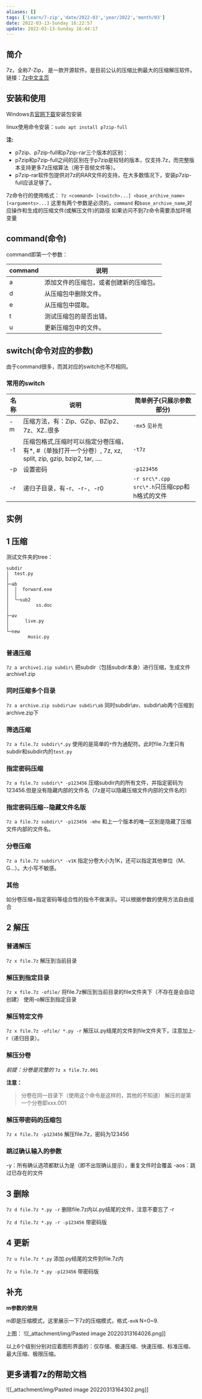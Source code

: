 ```yaml
---
aliases: []
tags: ['Learn/7-zip','date/2022-03','year/2022','month/03']
date: 2022-03-13-Sunday 16:22:57
update: 2022-03-13-Sunday 16:44:17
---
```


## 简介

7z，全称7-Zip， 是一款开源软件。是目前公认的压缩比例最大的压缩解压软件。
链接：[7z中文主页](https://sparanoid.com/lab/7z/)

## 安装和使用

Windows去[官网下载](https://sparanoid.com/lab/7z/download.html)安装包安装

linux使用命令安装：`sudo apt install p7zip-full`

**注:**

- p7zip、p7zip-full和p7zip-rar三个版本的区别：
- p7zip和p7zip-full之间的区别在于p7zip是较轻的版本，仅支持.7z，而完整版本支持更多7z压缩算法（用于音频文件等）。
- p7zip-rar软件包提供对7z的RAR文件的支持，在大多数情况下，安装p7zip-full应该足够了。

7z命令行的使用格式： `7z <command> [<switch>...] <base_archive_name> [<arguments>...]`
这里有两个参数是必须的，`command` 和`base_archive_name`,对应操作和生成的压缩文件(或解压文件)的路径
如果访问不到7z命令需要添加环境变量

## command(命令)

command即第一个参数：

| command | 说明                                   |
| ------- | -------------------------------------- |
| a       | 添加文件的压缩包，或者创建新的压缩包。 |
| d       | 从压缩包中删除文件。                   |
| e       | 从压缩包中提取。                       |
| t       | 测试压缩包的是否出错。                 |
| u       | 更新压缩包中的文件。                   |

## switch(命令对应的参数)

由于command很多，而其对应的switch也不尽相同。

### 常用的switch

| 名称 | 说明                                                                                                        | 简单例子(只展示参数部分)                     |
| ---- | ----------------------------------------------------------------------------------------------------------- | -------------------------------------------- |
| \-m  | 压缩方法，有：Zip、GZip、BZip2、7z、XZ..很多                                                                | `-mx5` `见补充`                              |
| \-t  | 压缩包格式,压缩时可以指定分卷压缩， 有\*, \#（单独打开一个分卷）, 7z, xz, split, zip, gzip, bzip2, tar, .... | `-t7z`                                       |
| \-p  | 设置密码                                                                                                    | `-p123456`                                   |
| \-r  | 递归子目录，有-r、-r-、-r0                                                                                  | `-r src\*.cpp src\*.h`只压缩cpp和h格式的文件 |

## 实例

## 1 压缩

测试文件夹的tree：

```plain
subdir
│  test.py
│
├─ab
│  │  forward.exe
│  │
│  └─sub2
│          ss.doc
│
├─av
│      live.py
│
└─new
        music.py

```

### 普通压缩

`7z a archive1.zip subdir\`
把subdir（包括subdir本身）进行压缩，生成文件archive1.zip

### 同时压缩多个目录

`7z a archive.zip subdir\av subdir\ab`
同时subdir\\av、subdir\\ab两个压缩到archive.zip下

### 筛选压缩

`7z a file.7z subdir\*.py`
使用的是简单的`*`作为通配符。此时file.7z里只有subdir和subdir内的`test.py`

### 指定密码压缩

`7z a file.7z subdir\* -p123456`
压缩subdir内的所有文件，并指定密码为123456.但是没有隐藏内部的文件名（7z是可以隐藏压缩文件内部的文件名的）

### 指定密码压缩--隐藏文件名版

`7z a file.7z subdir\* -p123456 -mhe`
和上一个版本的唯一区别是隐藏了压缩文件内部的文件名。

### 分卷压缩

`7z a file.7z subdir\* -v1K`
指定分卷大小为1K，还可以指定其他单位（M、G...）。大小写不敏感。

### 其他

如分卷压缩+指定密码等组合性的指令不做演示。可以根据参数的使用方法自由组合

## 2 解压

### 普通解压

`7z x file.7z`
解压到当前目录

### 解压到指定目录

`7z x file.7z -ofile/`
将file.7z解压到当前目录的file文件夹下（不存在是会自动创建）
使用-o解压到指定目录

### 解压特定文件

`7z x file.7z -ofile/ *.py -r`
解压以.py结尾的文件到file文件夹下，注意加上-r（递归目录）。

### 解压分卷

_前提：分卷是完整的_
`7z x file.7z.001`

**注意：**

> 分卷在同一目录下（使用这个命令是这样的，其他的不知道）
> 解压的是第一个分卷即xxx.001

### 解压带密码的压缩包

`7z x file.7z -p123456`
解压file.7z，密码为123456

### 跳过确认输入的参数

\-y：所有确认选项都默认为是（即不出现确认提示），重复文件时会覆盖
\-aos：跳过已存在的文件

## 3 删除

`7z d file.7z *.py -r`
删除file.7z内以.py结尾的文件，注意不要忘了 -r

`7z d file.7z *.py -r -p123456`
带密码版

## 4 更新

`7z u file.7z *.py`
添加.py结尾的文件到file.7z内

`7z u file.7z *.py -p123456`
带密码版

## 补充

**m参数的使用**

m即是压缩模式，这里展示一下7z的压缩模式，格式`-mxN` N=0~9.

上图：
![[_attachment/img/Pasted image 20220313164026.png]]

以上6个级别分别对应着图形界面的：仅存储、极速压缩、快速压缩、标准压缩、最大压缩、极限压缩。

## 更多请看7z的帮助文档

![[_attachment/img/Pasted image 20220313164302.png]]
